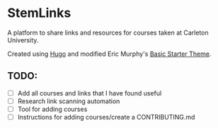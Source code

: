 # StemLinks

A platform to share links and resources for courses taken at Carleton University.

Created using [Hugo](https://gohugo.io/) and modified Eric Murphy's [Basic Starter Theme](https://github.com/ericmurphyxyz/hugo-starter-theme).

## TODO:
- [ ] Add all courses and links that I have found useful
- [ ] Research link scanning automation
- [ ] Tool for adding courses
- [ ] Instructions for adding courses/create a CONTRIBUTING.md
